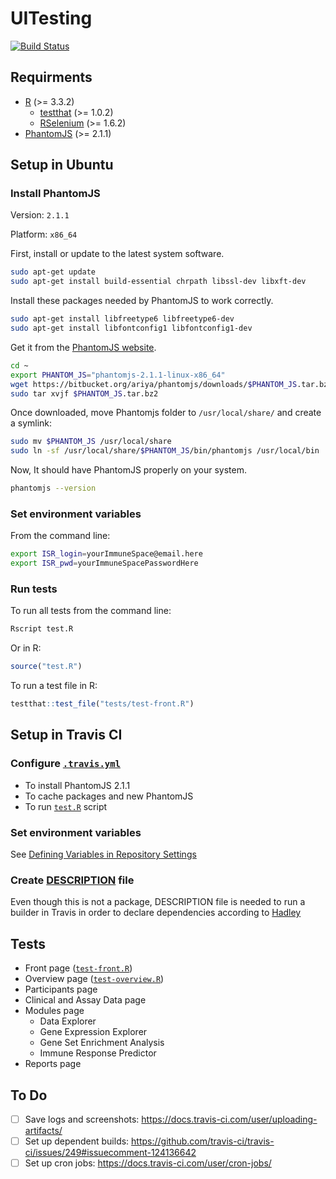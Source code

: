 # UITesting

[![Build Status](https://travis-ci.org/RGLab/UITesting.svg?branch=master)](https://travis-ci.org/RGLab/UITesting)


## Requirments

- [R](https://cran.r-project.org/) (>= 3.3.2)
    - [testthat](https://cran.r-project.org/web/packages/testthat/index.html) (>= 1.0.2)
    - [RSelenium](https://cran.r-project.org/web/packages/RSelenium/index.html) (>= 1.6.2)
- [PhantomJS](http://phantomjs.org/) (>= 2.1.1)


## Setup in Ubuntu

### Install PhantomJS

Version: `2.1.1`

Platform: `x86_64`

First, install or update to the latest system software.

```sh
sudo apt-get update
sudo apt-get install build-essential chrpath libssl-dev libxft-dev
```

Install these packages needed by PhantomJS to work correctly.

```sh
sudo apt-get install libfreetype6 libfreetype6-dev
sudo apt-get install libfontconfig1 libfontconfig1-dev
```

Get it from the [PhantomJS website](http://phantomjs.org/).

```sh
cd ~
export PHANTOM_JS="phantomjs-2.1.1-linux-x86_64"
wget https://bitbucket.org/ariya/phantomjs/downloads/$PHANTOM_JS.tar.bz2
sudo tar xvjf $PHANTOM_JS.tar.bz2
```

Once downloaded, move Phantomjs folder to `/usr/local/share/` and create a symlink:

```sh
sudo mv $PHANTOM_JS /usr/local/share
sudo ln -sf /usr/local/share/$PHANTOM_JS/bin/phantomjs /usr/local/bin
```

Now, It should have PhantomJS properly on your system.

```sh
phantomjs --version
```
	
### Set environment variables

From the command line:

```sh
export ISR_login=yourImmuneSpace@email.here
export ISR_pwd=yourImmuneSpacePasswordHere
```

### Run tests

To run all tests from the command line:

```sh
Rscript test.R
```

Or in R:

```R
source("test.R")
```

To run a test file in R:

```R
testthat::test_file("tests/test-front.R")
```


## Setup in Travis CI

### Configure [`.travis.yml`](.travis.yml)

- To install PhantomJS 2.1.1
- To cache packages and new PhantomJS
- To run [`test.R`](test.R) script

### Set environment variables

See [Defining Variables in Repository Settings](https://docs.travis-ci.com/user/environment-variables/#Defining-Variables-in-Repository-Settings)

### Create [DESCRIPTION](DESCRIPTION) file

Even though this is not a package, DESCRIPTION file is needed to run a builder in Travis in order to declare dependencies according to [Hadley](https://github.com/travis-ci/travis-ci/issues/5913#issuecomment-210733660)


## Tests

- Front page ([`test-front.R`](tests/test-front.R))
- Overview page ([`test-overview.R`](tests/test-overview.R)) 
- Participants page
- Clinical and Assay Data page
- Modules page
    - Data Explorer
    - Gene Expression Explorer
    - Gene Set Enrichment Analysis
    - Immune Response Predictor
- Reports page


## To Do
- [ ] Save logs and screenshots: https://docs.travis-ci.com/user/uploading-artifacts/
- [ ] Set up dependent builds: https://github.com/travis-ci/travis-ci/issues/249#issuecomment-124136642
- [ ] Set up cron jobs: https://docs.travis-ci.com/user/cron-jobs/